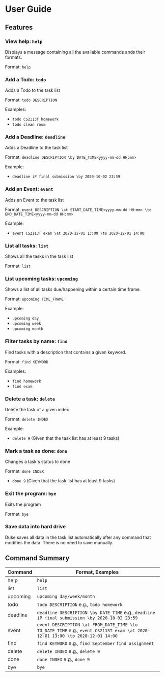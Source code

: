 # User Guide

## Features 

### View help: `help`
Displays a message containing all the available commands ands their formats.

Format: `help`

### Add a Todo: `todo`
Adds a Todo to the task list

Format: `todo DESCRIPTION`

Examples:
* `todo CS2113T homework`
* `todo clean room`

### Add a Deadline: `deadline`
Adds a Deadline to the task list

Format: `deadline DESCRIPTION \by DATE_TIME<yyyy-mm-dd HH:mm>`

Example:
* `deadline iP final submission \by 2020-10-02 23:59`

### Add an Event: `event`
Adds an Event to the task list

Format: `event DESCRIPTION \at START_DATE_TIME<yyyy-mm-dd HH:mm> \to END_DATE_TIME<yyyy-mm-dd HH:mm>`

Example:
* `event CS2113T exam \at 2020-12-01 13:00 \to 2020-12-01 14:00`

### List all tasks: `list`
Shows all the tasks in the task list

Format: `list`

### List upcoming tasks: `upcoming`
Shows a list of all tasks due/happening within a certain time frame.

Format: `upcoming TIME_FRAME`

Example:
* `upcoming day`
* `upcoming week`
* `upcoming month`

### Filter tasks by name: `find`
Find tasks with a description that contains a given keyword.

Format: `find KEYWORD`

Examples:
* `find homework`
* `find exam`

### Delete a task: `delete`
Delete the task of a given index

Format: `delete INDEX`

Example:
* `delete 9` (Given that the task list has at least 9 tasks)

### Mark a task as done: `done`
Changes a task's status to done

Format: `done INDEX`

* `done 9` (Given that the task list has at least 9 tasks)

### Exit the program: `bye`
Exits the program

Format: `bye`

### Save data into hard drive
Duke saves all data in the task list automatically after any command that modifies the data. There is no need to save manually.

## Command Summary
|Command | Format, Examples|
|-------|-----------------
|help|`help`|
|list|`list`|
|upcoming|`upcoming day/week/month`|
|todo|`todo DESCRIPTION` e.g., `todo homework`|
|deadline|`deadline DESCRIPTION \by DATE_TIME` e.g., `deadline iP final submission \by 2020-10-02 23:59`|
|event|`event DESCRIPTION \at FROM_DATE_TIME \to TO_DATE_TIME` e.g., `event CS2113T exam \at 2020-12-01 13:00 \to 2020-12-01 14:00`|
|find|`find KEYWORD` e.g., `find September` `find assignment`|
|delete|`delete INDEX` e.g., `delete 9`|
|done|`done INDEX` e.g., `done 9`|
|bye|`bye`|
